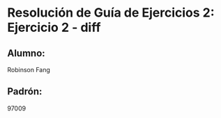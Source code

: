 # Resolución de Guía de Ejercicios 2: Ejercicio 2 - diff

## Alumno:	

Robinson Fang

## Padrón:	

97009
